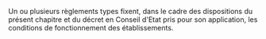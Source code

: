   
 Un ou plusieurs règlements types fixent, dans le cadre des dispositions du présent chapitre et du décret en Conseil d'Etat pris pour son application, les conditions de fonctionnement des établissements.  

  
